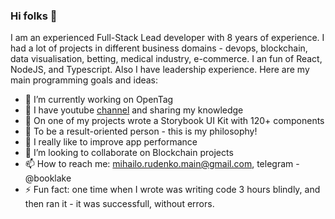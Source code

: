 ### Hi folks 👋

I am an experienced Full-Stack Lead developer with 8 years of experience. I had a lot of projects in different business domains - devops, blockchain, data visualisation, betting, medical industry, e-commerce. I an fun of React, NodeJS, and Typescript. Also I have leadership experience. 
Here are my main programming goals and ideas:
- 🔭 I’m currently working on OpenTag
- 🎥 I have youtube [channel](https://www.youtube.com/channel/UCM2b6P4S1jzY7QX5pRlfZlg) and sharing my knowledge
- 💪 On one of my projects wrote a Storybook UI Kit with 120+ components
- 🌱 To be a result-oriented person - this is my philosophy!
- 🐴 I really like to improve app performance 
- 👯 I’m looking to collaborate on Blockchain projects
- 📫 How to reach me: mihailo.rudenko.main@gmail.com, telegram - @booklake
- ⚡ Fun fact: one time when I wrote was writing code 3 hours blindly, and then ran it - it was successfull, without errors.

